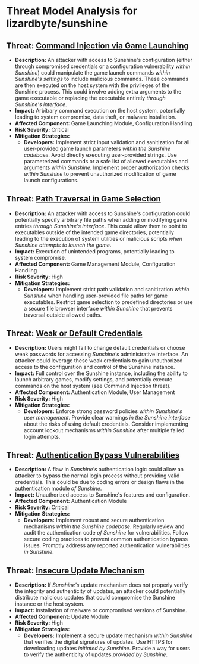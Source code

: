 # Threat Model Analysis for lizardbyte/sunshine

## Threat: [Command Injection via Game Launching](./threats/command_injection_via_game_launching.md)

*   **Description:** An attacker with access to Sunshine's configuration (either through compromised credentials or a configuration vulnerability *within Sunshine*) could manipulate the game launch commands *within Sunshine's settings* to include malicious commands. These commands are then executed on the host system with the privileges of the Sunshine process. This could involve adding extra arguments to the game executable or replacing the executable entirely *through Sunshine's interface*.
*   **Impact:** Arbitrary command execution on the host system, potentially leading to system compromise, data theft, or malware installation.
*   **Affected Component:** Game Launching Module, Configuration Handling
*   **Risk Severity:** Critical
*   **Mitigation Strategies:**
    *   **Developers:** Implement strict input validation and sanitization for all user-provided game launch parameters *within the Sunshine codebase*. Avoid directly executing user-provided strings. Use parameterized commands or a safe list of allowed executables and arguments *within Sunshine*. Implement proper authorization checks *within Sunshine* to prevent unauthorized modification of game launch configurations.

## Threat: [Path Traversal in Game Selection](./threats/path_traversal_in_game_selection.md)

*   **Description:** An attacker with access to Sunshine's configuration could potentially specify arbitrary file paths when adding or modifying game entries *through Sunshine's interface*. This could allow them to point to executables outside of the intended game directories, potentially leading to the execution of system utilities or malicious scripts *when Sunshine attempts to launch the game*.
*   **Impact:** Execution of unintended programs, potentially leading to system compromise.
*   **Affected Component:** Game Management Module, Configuration Handling
*   **Risk Severity:** High
*   **Mitigation Strategies:**
    *   **Developers:** Implement strict path validation and sanitization *within Sunshine* when handling user-provided file paths for game executables. Restrict game selection to predefined directories or use a secure file browser interface *within Sunshine* that prevents traversal outside allowed paths.

## Threat: [Weak or Default Credentials](./threats/weak_or_default_credentials.md)

*   **Description:** Users might fail to change default credentials or choose weak passwords for accessing *Sunshine's* administrative interface. An attacker could leverage these weak credentials to gain unauthorized access to the configuration and control of the Sunshine instance.
*   **Impact:** Full control over the Sunshine instance, including the ability to launch arbitrary games, modify settings, and potentially execute commands on the host system (see Command Injection threat).
*   **Affected Component:** Authentication Module, User Management
*   **Risk Severity:** High
*   **Mitigation Strategies:**
    *   **Developers:** Enforce strong password policies *within Sunshine's user management*. Provide clear warnings *in the Sunshine interface* about the risks of using default credentials. Consider implementing account lockout mechanisms *within Sunshine* after multiple failed login attempts.

## Threat: [Authentication Bypass Vulnerabilities](./threats/authentication_bypass_vulnerabilities.md)

*   **Description:** A flaw in *Sunshine's* authentication logic could allow an attacker to bypass the normal login process without providing valid credentials. This could be due to coding errors or design flaws in the authentication module *of Sunshine*.
*   **Impact:** Unauthorized access to Sunshine's features and configuration.
*   **Affected Component:** Authentication Module
*   **Risk Severity:** Critical
*   **Mitigation Strategies:**
    *   **Developers:** Implement robust and secure authentication mechanisms *within the Sunshine codebase*. Regularly review and audit the authentication code *of Sunshine* for vulnerabilities. Follow secure coding practices to prevent common authentication bypass issues. Promptly address any reported authentication vulnerabilities *in Sunshine*.

## Threat: [Insecure Update Mechanism](./threats/insecure_update_mechanism.md)

*   **Description:** If *Sunshine's* update mechanism does not properly verify the integrity and authenticity of updates, an attacker could potentially distribute malicious updates that could compromise the Sunshine instance or the host system.
*   **Impact:** Installation of malware or compromised versions of Sunshine.
*   **Affected Component:** Update Module
*   **Risk Severity:** High
*   **Mitigation Strategies:**
    *   **Developers:** Implement a secure update mechanism *within Sunshine* that verifies the digital signatures of updates. Use HTTPS for downloading updates *initiated by Sunshine*. Provide a way for users to verify the authenticity of updates *provided by Sunshine*.

